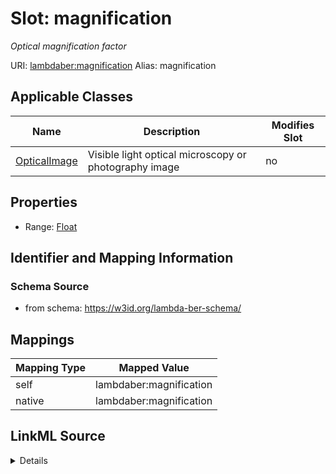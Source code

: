 

# Slot: magnification 


_Optical magnification factor_





URI: [lambdaber:magnification](https://w3id.org/lambda-ber-schema/magnification)
Alias: magnification

<!-- no inheritance hierarchy -->





## Applicable Classes

| Name | Description | Modifies Slot |
| --- | --- | --- |
| [OpticalImage](OpticalImage.md) | Visible light optical microscopy or photography image |  no  |






## Properties

* Range: [Float](Float.md)




## Identifier and Mapping Information






### Schema Source


* from schema: https://w3id.org/lambda-ber-schema/




## Mappings

| Mapping Type | Mapped Value |
| ---  | ---  |
| self | lambdaber:magnification |
| native | lambdaber:magnification |




## LinkML Source

<details>
```yaml
name: magnification
description: Optical magnification factor
from_schema: https://w3id.org/lambda-ber-schema/
rank: 1000
alias: magnification
owner: OpticalImage
domain_of:
- OpticalImage
range: float

```
</details>